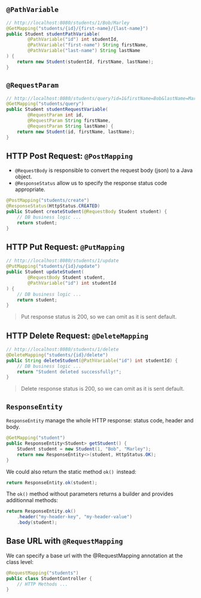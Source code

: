 ## `@PathVariable`

```java
// http://localhost:8080/students/1/Bob/Marley
@GetMapping("students/{id}/{first-name}/{last-name}")
public Student studentPathVariable(
        @PathVariable("id") int studentId,
        @PathVariable("first-name") String firstName,
        @PathVariable("last-name") String lastName
) {
    return new Student(studentId, firstName, lastName);
}
```

## `@RequestParam`

```java
// http://localhost:8080/students/query?id=1&firstName=Bob&lastName=Marley
@GetMapping("students/query")
public Student studentRequestVariable(
        @RequestParam int id,
        @RequestParam String firstName,
        @RequestParam String lastName) {
    return new Student(id, firstName, lastName);
}
```

## HTTP Post Request: `@PostMapping`
- `@RequestBody` is responsible to convert the request body (json) to a Java object.
- `@ResponseStatus` allow us to specify the response status code appropriate.
```java
@PostMapping("students/create")
@ResponseStatus(HttpStatus.CREATED)
public Student createStudent(@RequestBody Student student) {
    // DB business logic ...
    return student;
}
```

## HTTP Put Request: `@PutMapping`

```java
// http://localhost:8080/students/1/update
@PutMapping("students/{id}/update")
public Student updateStudent(
        @RequestBody Student student, 
        @PathVariable("id") int studentId
) {
    // DB business logic ...
    return student;
}
```
> Put response status is 200, so we can omit as it is sent default.
## HTTP Delete Request: `@DeleteMapping`

```java
// http://localhost:8080/students/1/delete
@DeleteMapping("students/{id}/delete")
public String deleteStudent(@PathVariable("id") int studentId) {
    // DB business logic ...
    return "Student deleted successfully!";
}
```
> Delete response status is 200, so we can omit as it is sent default.

## `ResponseEntity`

`ResponseEntity` manage the whole HTTP response: status code, header and body.

```java
@GetMapping("student")
public ResponseEntity<Student> getStudent() {
    Student student = new Student(1, "Bob", "Marley");
    return new ResponseEntity<>(student, HttpStatus.OK);
}
```
We could also return the static method `ok() `instead:
```java
return ResponseEntity.ok(student);
```
The `ok()` method without parameters returns a builder and provides additionnal methods:
```java
return ResponseEntity.ok()
    .header("my-header-key", "my-header-value")
    .body(student);
```

## Base URL with `@RequestMapping`

We can specify a base url with the @RequestMapping annotation at the class level:
```java
@RequestMapping("students")
public class StudentController {
    // HTTP Methods ...
}
```